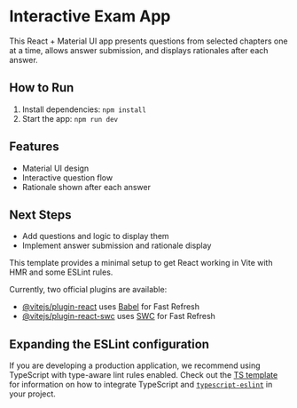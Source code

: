 # Interactive Exam App

This React + Material UI app presents questions from selected chapters one at a time, allows answer submission, and displays rationales after each answer.

## How to Run
1. Install dependencies: `npm install`
2. Start the app: `npm run dev`

## Features
- Material UI design
- Interactive question flow
- Rationale shown after each answer

## Next Steps
- Add questions and logic to display them
- Implement answer submission and rationale display

This template provides a minimal setup to get React working in Vite with HMR and some ESLint rules.

Currently, two official plugins are available:

- [@vitejs/plugin-react](https://github.com/vitejs/vite-plugin-react/blob/main/packages/plugin-react) uses [Babel](https://babeljs.io/) for Fast Refresh
- [@vitejs/plugin-react-swc](https://github.com/vitejs/vite-plugin-react/blob/main/packages/plugin-react-swc) uses [SWC](https://swc.rs/) for Fast Refresh

## Expanding the ESLint configuration

If you are developing a production application, we recommend using TypeScript with type-aware lint rules enabled. Check out the [TS template](https://github.com/vitejs/vite/tree/main/packages/create-vite/template-react-ts) for information on how to integrate TypeScript and [`typescript-eslint`](https://typescript-eslint.io) in your project.

